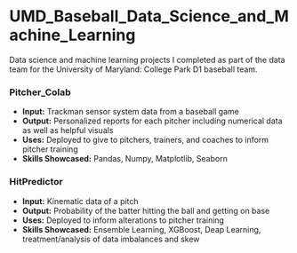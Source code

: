 # UMD_Baseball_Data_Science_and_Machine_Learning
Data science and machine learning projects I completed as part of the data team for the University of Maryland: College Park D1 baseball team.

### Pitcher_Colab
 - **Input:** Trackman sensor system data from a baseball game
 - **Output:** Personalized reports for each pitcher including numerical data as well as helpful visuals
 - **Uses:** Deployed to give to pitchers, trainers, and coaches to inform pitcher training
 - **Skills Showcased:** Pandas, Numpy, Matplotlib, Seaborn

### HitPredictor
 - **Input:** Kinematic data of a pitch
 - **Output:** Probability of the batter hitting the ball and getting on base
 - **Uses:** Deployed to inform alterations to pitcher training
 - **Skills Showcased:** Ensemble Learning, XGBoost, Deap Learning, treatment/analysis of data imbalances and skew

